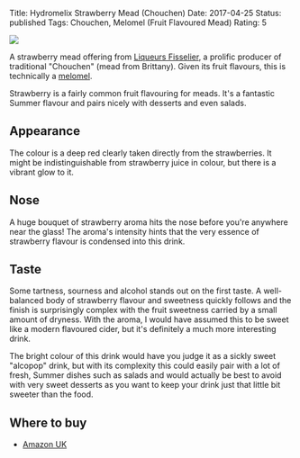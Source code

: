 Title: Hydromelix Strawberry Mead (Chouchen)
Date: 2017-04-25
Status: published
Tags: Chouchen, Melomel (Fruit Flavoured Mead)
Rating: 5

![](//ws-eu.amazon-adsystem.com/widgets/q?_encoding=UTF8&ASIN=B017SLEWLQ&Format=_SL250_&ID=AsinImage&MarketPlace=GB&ServiceVersion=20070822&WS=1&tag=traditionalmead-21)

A strawberry mead offering from
[Liqueurs Fisselier](/liqueurs-fisselier/), a prolific producer of traditional
"Chouchen" (mead from Brittany). Given its fruit flavours, this is technically
a [melomel](/types-of-mead/).

<!-- PELICAN_END_SUMMARY -->

Strawberry is a fairly common fruit flavouring for meads. It's a fantastic
Summer flavour and pairs nicely with desserts and even salads.

## Appearance

The colour is a deep red clearly taken directly from the strawberries. It
might be indistinguishable from strawberry juice in colour, but there is a
vibrant glow to it.

## Nose

A huge bouquet of strawberry aroma hits the nose before you're anywhere near
the glass! The aroma's intensity hints that the very essence of strawberry
flavour is condensed into this drink.

## Taste

Some tartness, sourness and alcohol stands out on the first taste. A
well-balanced body of strawberry flavour and sweetness quickly follows and the
finish is surprisingly complex with the fruit sweetness carried by a small
amount of dryness. With the aroma, I would have assumed this to be sweet like
a modern flavoured cider, but it's definitely a much more interesting drink.

The bright colour of this drink would have you judge it as a sickly sweet
"alcopop" drink, but with its complexity this could easily pair with a lot of
fresh, Summer dishes such as salads and would actually be best to avoid with
very sweet desserts as you want to keep your drink just that little bit sweeter
than the food.

## Where to buy

* [Amazon UK](https://www.amazon.co.uk/Fisselier-Hydromelix-Strawberry-Mead-50/dp/B017SLEWLQ/ref=as_li_ss_tl?srs=8853452031&ie=UTF8&qid=1493155358&sr=8-1&keywords=mead&linkCode=ll1&tag=traditionalmead-21&linkId=0173dea5184496c14d7c80011303433d)
